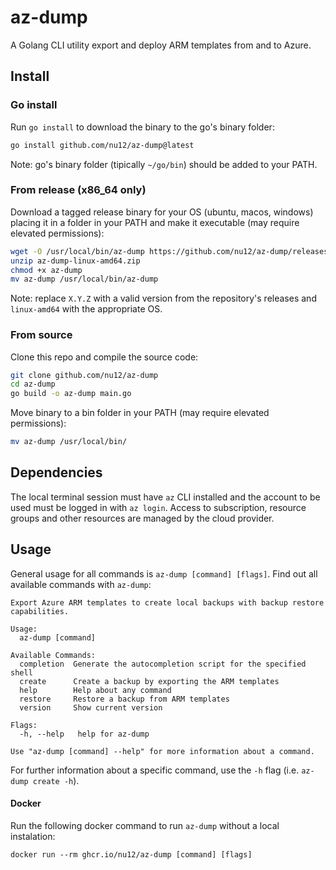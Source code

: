 # az-dump

A Golang CLI utility export and deploy ARM templates from and to Azure.

## Install

### Go install

Run `go install` to download the binary to the go's binary folder:

```bash
go install github.com/nu12/az-dump@latest
```

Note: go's binary folder (tipically `~/go/bin`) should be added to your PATH.

### From release (x86_64 only)

Download a tagged release binary for your OS (ubuntu, macos, windows) placing it in a folder in your PATH and make it executable (may require elevated permissions):

```bash
wget -O /usr/local/bin/az-dump https://github.com/nu12/az-dump/releases/download/vX.Y.Z/az-dump-linux-amd64.zip
unzip az-dump-linux-amd64.zip
chmod +x az-dump
mv az-dump /usr/local/bin/az-dump
```

Note: replace `X.Y.Z` with a valid version from the repository's releases and `linux-amd64` with the appropriate OS.

### From source

Clone this repo and compile the source code:

```bash
git clone github.com/nu12/az-dump
cd az-dump
go build -o az-dump main.go
```

Move binary to a bin folder in your PATH (may require elevated permissions):
```bash
mv az-dump /usr/local/bin/
```

## Dependencies

The local terminal session must have `az` CLI installed and the account to be used must be logged in with `az login`. Access to subscription, resource groups and other resources are managed by the cloud provider.

## Usage

General usage for all commands is `az-dump [command] [flags]`. Find out all available commands with `az-dump`:

```
Export Azure ARM templates to create local backups with backup restore capabilities.

Usage:
  az-dump [command]

Available Commands:
  completion  Generate the autocompletion script for the specified shell
  create      Create a backup by exporting the ARM templates
  help        Help about any command
  restore     Restore a backup from ARM templates
  version     Show current version

Flags:
  -h, --help   help for az-dump

Use "az-dump [command] --help" for more information about a command.
```

For further information about a specific command, use the `-h` flag (i.e. `az-dump create -h`).

#### Docker

Run the following docker command to run `az-dump` without a local instalation:

```
docker run --rm ghcr.io/nu12/az-dump [command] [flags]
```